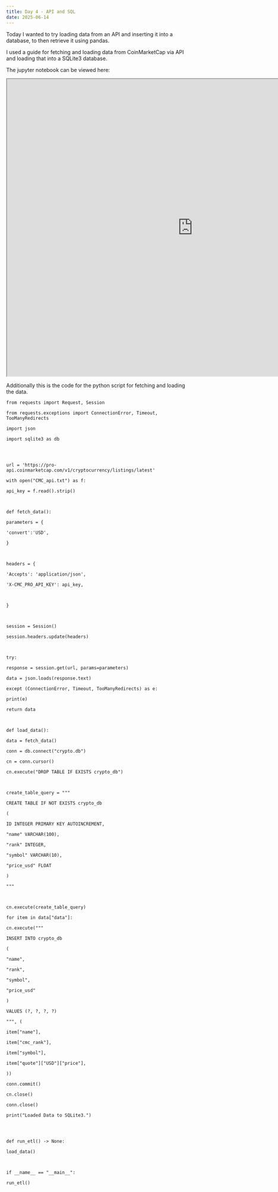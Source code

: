 ```yaml
---
title: Day 4 - API and SQL
date: 2025-06-14
---
```

Today I wanted to try loading data from an API and inserting it into a database, to then retrieve it using pandas.

I used a guide for fetching and loading data from CoinMarketCap via API and loading that into a SQLite3 database.

The jupyter notebook can be viewed here:
<iframe 
width=1000px
height=800px
src="https://nbviewer.org/github/Lokopu/1000daysofcoding/blob/1769f5824b3dc2897a3acb7a7635f0b8ba13cfe5/daily-projects/day4_20250614/Day%204%20-%20API%20and%20Database%20insert.ipynb">
</iframe>

Additionally this is the code for the python script for fetching and loading the data.
```
from requests import Request, Session

from requests.exceptions import ConnectionError, Timeout, TooManyRedirects

import json

import sqlite3 as db

  
  

url = 'https://pro-api.coinmarketcap.com/v1/cryptocurrency/listings/latest'

with open("CMC_api.txt") as f:

api_key = f.read().strip()

  

def fetch_data():

parameters = {

'convert':'USD',

}

  

headers = {

'Accepts': 'application/json',

'X-CMC_PRO_API_KEY': api_key,

  

}

  

session = Session()

session.headers.update(headers)

  

try:

response = session.get(url, params=parameters)

data = json.loads(response.text)

except (ConnectionError, Timeout, TooManyRedirects) as e:

print(e)

return data

  

def load_data():

data = fetch_data()

conn = db.connect("crypto.db")

cn = conn.cursor()

cn.execute("DROP TABLE IF EXISTS crypto_db")

  

create_table_query = """

CREATE TABLE IF NOT EXISTS crypto_db

(

ID INTEGER PRIMARY KEY AUTOINCREMENT,

"name" VARCHAR(100),

"rank" INTEGER,

"symbol" VARCHAR(10),

"price_usd" FLOAT

)

"""

  

cn.execute(create_table_query)

for item in data["data"]:

cn.execute("""

INSERT INTO crypto_db

(

"name",

"rank",

"symbol",

"price_usd"

)

VALUES (?, ?, ?, ?)

""", (

item["name"],

item["cmc_rank"],

item["symbol"],

item["quote"]["USD"]["price"],

))

conn.commit()

cn.close()

conn.close()

print("Loaded Data to SQLite3.")

  
  

def run_etl() -> None:

load_data()

  

if __name__ == "__main__":

run_etl()


```


